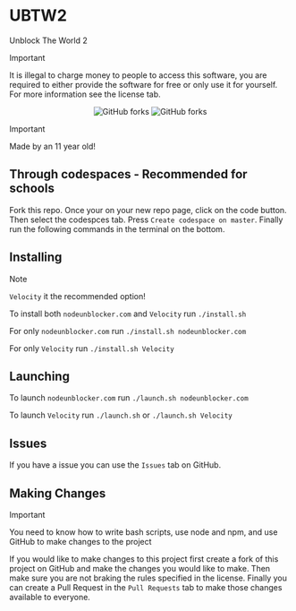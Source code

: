 # UBTW2
Unblock The World 2

> [!IMPORTANT]
> It is illegal to charge money to people to access this software, you are required to either provide the software for free or only use it for yourself. For more information see the license tab.

<div align="center">

![GitHub forks](https://img.shields.io/github/forks/CrossScarDev/UBTW2?style=for-the-badge&logo=git&logoColor=%23fff&label=UBTW2%20Forks&labelColor=%23181825&color=%2389b4fa)
![GitHub forks](https://img.shields.io/github/forks/CrossScarDev/ubtw?style=for-the-badge&logo=git&logoColor=%23fff&label=UBTW1%20Forks&labelColor=%23181825&color=%2389b4fa)

</div>

> [!IMPORTANT]
> Made by an 11 year old!

## Through codespaces - Recommended for schools
Fork this repo. Once your on your new repo page, click on the code button. Then select the codespces tab. Press `Create codespace on master`. Finally run the following commands in the terminal on the bottom.

## Installing

> [!NOTE]
> `Velocity` it the recommended option!

To install both `nodeunblocker.com` and `Velocity` run `./install.sh`

For only `nodeunblocker.com` run `./install.sh nodeunblocker.com`

For only `Velocity` run `./install.sh Velocity`

## Launching
To launch `nodeunblocker.com` run `./launch.sh nodeunblocker.com`

To launch `Velocity` run `./launch.sh` or `./launch.sh Velocity`

## Issues
If you have a issue you can use the `Issues` tab on GitHub.

## Making Changes

> [!IMPORTANT]
> You need to know how to write bash scripts, use node and npm, and use GitHub to make changes to the project

If you would like to make changes to this project first create a fork of this project on GitHub and make the changes you would like to make. Then make sure you are not braking the rules specified in the license. Finally you can create a Pull Request in the `Pull Requests` tab to make those changes available to everyone.
